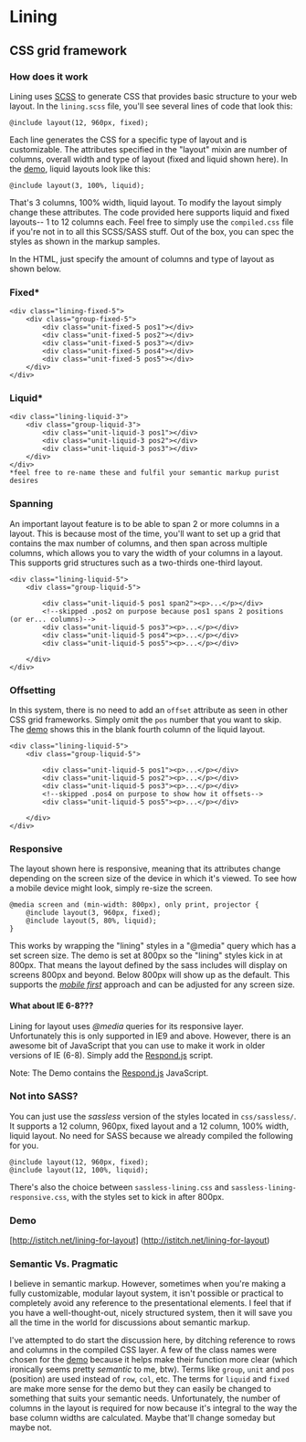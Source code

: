 Lining
===========

CSS grid framework
------------------

### How does it work
Lining uses [SCSS](http://sass-lang.com/) to generate CSS that provides basic structure to your web layout. In the `lining.scss` file, you'll see several lines of code that look this:
	
	@include layout(12, 960px, fixed);

Each line generates the CSS for a specific type of layout and is customizable. The attributes specified in the "layout" mixin are number of columns, overall width and type of layout (fixed and liquid shown here). In the [demo](http://istitch.net/lining-for-layout
), liquid layouts look like this:

	@include layout(3, 100%, liquid);

That's 3 columns, 100% width, liquid layout. To modify the layout simply change these attributes. The code provided here supports liquid and fixed layouts-- 1 to 12 columns each. Feel free to simply use the `compiled.css` file if you're not in to all this SCSS/SASS stuff. Out of the box, you can spec the styles as shown in the markup samples.

In the HTML, just specify the amount of columns and type of layout as shown below.

### Fixed*
	<div class="lining-fixed-5">
		<div class="group-fixed-5">
			<div class="unit-fixed-5 pos1"></div>
			<div class="unit-fixed-5 pos2"></div>
			<div class="unit-fixed-5 pos3"></div>
			<div class="unit-fixed-5 pos4"></div>
			<div class="unit-fixed-5 pos5"></div>
		</div>
	</div>

### Liquid*
	<div class="lining-liquid-3">
		<div class="group-liquid-3">
			<div class="unit-liquid-3 pos1"></div>
			<div class="unit-liquid-3 pos2"></div>
			<div class="unit-liquid-3 pos3"></div>
		</div>
	</div>
	*feel free to re-name these and fulfil your semantic markup purist desires

### Spanning
An important layout feature is to be able to span 2 or more columns in a layout. This is because most of the time, you'll want to set up a grid that contains the max number of columns, and then span across multiple columns, which allows you to vary the width of your columns in a layout. This supports grid structures such as a two-thirds one-third layout.

	<div class="lining-liquid-5">
		<div class="group-liquid-5">

			<div class="unit-liquid-5 pos1 span2"><p>...</p></div>
			<!--skipped .pos2 on purpose because pos1 spans 2 positions (or er... columns)-->
			<div class="unit-liquid-5 pos3"><p>...</p></div>
			<div class="unit-liquid-5 pos4"><p>...</p></div>			
			<div class="unit-liquid-5 pos5"><p>...</p></div>

		</div>
	</div>


### Offsetting
In this system, there is no need to add an `offset` attribute as seen in other CSS grid frameworks. Simply omit the `pos` number that you want to skip. The [demo](http://istitch.net/lining-for-layout
) shows this in the blank fourth column of the liquid layout.

	<div class="lining-liquid-5">
		<div class="group-liquid-5">

			<div class="unit-liquid-5 pos1"><p>...</p></div>
			<div class="unit-liquid-5 pos2"><p>...</p></div>
			<div class="unit-liquid-5 pos3"><p>...</p></div>
			<!--skipped .pos4 on purpose to show how it offsets-->
			<div class="unit-liquid-5 pos5"><p>...</p></div>

		</div>
	</div>


### Responsive
The layout shown here is responsive, meaning that its attributes change depending on the screen size of the device in which it's viewed. To see how a mobile device might look, simply re-size the screen.

	@media screen and (min-width: 800px), only print, projector {
		@include layout(3, 960px, fixed);
		@include layout(5, 80%, liquid);
	}
		
	
This works by wrapping the "lining" styles in a "@media" query which has a set screen size. The demo is set at 800px so the "lining" styles kick in at 800px. That means the layout defined by the sass includes will display on screens 800px and beyond. Below 800px will show up as the default. This supports the [*mobile first*](http://www.abookapart.com/products/mobile-first) approach and can be adjusted for any screen size. 


#### What about IE 6-8???
Lining for layout uses *@media* queries for its responsive layer. Unfortunately this is only supported in IE9 and above. However, there is an awesome bit of JavaScript that you can use to make it work in older versions of IE (6-8). Simply add the [Respond.js](https://github.com/scottjehl/Respond) script. 

Note: The Demo contains the [Respond.js](https://github.com/scottjehl/Respond) JavaScript.



### Not into SASS?
You can just use the *sassless* version of the styles located in `css/sassless/`. It supports a 12 column, 960px, fixed layout and a 12 column, 100% width, liquid layout. No need for SASS because we already compiled the following for you.

	@include layout(12, 960px, fixed);
	@include layout(12, 100%, liquid);

There's also the choice between `sassless-lining.css` and `sassless-lining-responsive.css`, with the styles set to kick in after 800px.



### Demo
[http://istitch.net/lining-for-layout] (http://istitch.net/lining-for-layout)

### Semantic Vs. Pragmatic
I believe in semantic markup. However, sometimes when you're making a fully customizable, modular layout system, it isn't possible or practical to completely avoid any reference to the presentational elements. I feel that if you have a well-thought-out, nicely structured system, then it will save you all the time in the world for discussions about semantic markup. 

I've attempted to do start the discussion here, by ditching reference to rows and columns in the compiled CSS layer. A few of the class names were chosen for the [demo](http://istitch.net/lining-for-layout
) because it helps make their function more clear (which ironically seems pretty *semantic* to me, btw). Terms like `group`, `unit` and `pos` (position) are used instead of `row`, `col`, etc. The terms for `liquid` and `fixed` are make more sense for the demo but they can easily be changed to something that suits your semantic needs. Unfortunately, the number of columns in the layout is required for now because it's integral to the way the base column widths are calculated. Maybe that'll change someday but maybe not.
   


